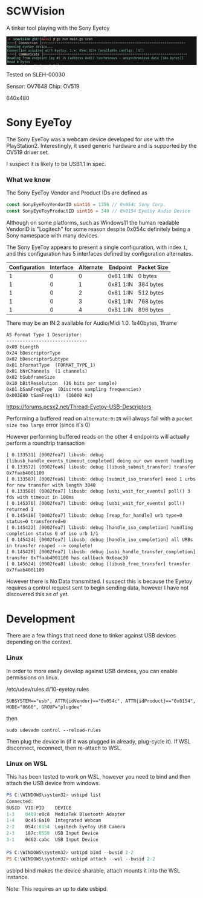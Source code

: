 # SCWVision
A tinker tool playing with the Sony Eyetoy

![img](static/scwvision_prototype.png)

Tested on SLEH-00030

Sensor: OV7648
Chip: OV519

640x480


# Sony EyeToy
The Sony EyeToy was a webcam device developed for use with the PlayStation2. Interestingly, it used generic hardware and is supported by the OV519 driver set.

I suspect it is likely to be USB1.1 in spec.

### What we know

The Sony EyeToy Vendor and Product IDs are defined as 

```go
const SonyEyeToyVendorID uint16 = 1356 // 0x054c Sony Corp.
const SonyEyeToyProductID uint16 = 340 // 0x0154 Eyetoy Audio Device
```

Although on some platforms, such as Windows11 the human readable VendorID is "Logitech" for some reason despite 0x054c definitely being a Sony namespace with many devices.

The Sony EyeToy appears to present a single configuration, with index `1`, and this configuration has 5 interfaces defined by configuration alternates.

| Configuration | Interface | Alternate | Endpoint | Packet Size |
|---------------|-----------|-----------|----------|-------------|
| 1             | 0         | 0         | 0x81 1:IN| 0 bytes     |
| 1             | 0         | 1         | 0x81 1:IN| 384 bytes   |
| 1             | 0         | 2         | 0x81 1:IN| 512 bytes   |
| 1             | 0         | 3         | 0x81 1:IN| 768 bytes   |
| 1             | 0         | 4         | 0x81 1:IN| 896 bytes   |

There may be an IN:2 available for Audio/Midi 1.0. 1x40bytes, 1frame

```
AS Format Type 1 Descriptor:
------------------------------
0x0B bLength
0x24 bDescriptorType
0x02 bDescriptorSubtype
0x01 bFormatType  (FORMAT_TYPE_1)
0x01 bNrChannels  (1 channels)
0x02 bSubframeSize
0x10 bBitResolution  (16 bits per sample)
0x01 bSamFreqType  (Discrete sampling frequencies)
0x003E80 tSamFreq(1)  (16000 Hz)
```

https://forums.pcsx2.net/Thread-Eyetoy-USB-Descriptors

Performing a buffered read on `alternate:0:IN` will always fail with a `packet size too large` error (since it's 0)

However performing buffered reads on the other 4 endpoints will actually perform a roundtrip transaction

```
[ 0.133531] [0002fea7] libusb: debug [libusb_handle_events_timeout_completed] doing our own event handling
[ 0.133572] [0002fea6] libusb: debug [libusb_submit_transfer] transfer 0x7faab4001100
[ 0.133587] [0002fea6] libusb: debug [submit_iso_transfer] need 1 urbs for new transfer with length 3840
[ 0.133580] [0002fea7] libusb: debug [usbi_wait_for_events] poll() 3 fds with timeout in 100ms
[ 0.145376] [0002fea7] libusb: debug [usbi_wait_for_events] poll() returned 1
[ 0.145418] [0002fea7] libusb: debug [reap_for_handle] urb type=0 status=0 transferred=0
[ 0.145422] [0002fea7] libusb: debug [handle_iso_completion] handling completion status 0 of iso urb 1/1
[ 0.145424] [0002fea7] libusb: debug [handle_iso_completion] all URBs in transfer reaped --> complete!
[ 0.145428] [0002fea7] libusb: debug [usbi_handle_transfer_completion] transfer 0x7faab4001100 has callback 0x6eac30
[ 0.145624] [0002fea8] libusb: debug [libusb_free_transfer] transfer 0x7faab4001100
```

However there is No Data transmitted. I suspect this is because the Eyetoy requires a control request sent to begin sending data, however I have not discovered this as of yet.

# Development
There are a few things that need done to tinker against USB devices depending on the context.

### Linux

In order to more easily develop against USB devices, you can enable permissions on linux.

/etc/udev/rules.d/10-eyetoy.rules
```
SUBSYSTEM=="usb", ATTR{idVendor}=="0x054c", ATTR{idProduct}=="0x0154", MODE="0660", GROUP="plugdev"
```

then

```
sudo udevadm control --reload-rules
```

Then plug the device in (if it was plugged in already, plug-cycle it). If WSL disconnect, reconnect, then re-attach to WSL.

### Linux on WSL

This has been tested to work on WSL, however you need to bind and then attach the USB device from windows.

```powershell
PS C:\WINDOWS\system32> usbipd list
Connected:
BUSID  VID:PID    DEVICE                                                        STATE
1-3    0489:e0c8  MediaTek Bluetooth Adapter                                    Not shared
1-4    0c45:6a10  Integrated Webcam                                             Not shared
2-2    054c:0154  Logitech EyeToy USB Camera                                    Not Shared
2-3    187c:0550  USB Input Device                                              Not shared
3-1    0d62:cabc  USB Input Device                                              Not shared

PS C:\WINDOWS\system32> usbipd bind --busid 2-2
PS C:\WINDOWS\system32> usbipd attach --wsl --busid 2-2
```

usbipd bind makes the device sharable, attach mounts it into the WSL instance.

Note: This requires an up to date usbipd.